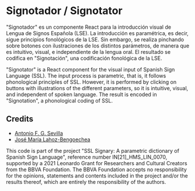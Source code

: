# Signotador / Signotator

"Signotador" es un componente React para la introducción visual de Lengua de
Signos Española (LSE). La introducción es paramétrica, es decir, sigue
principios fonológicos de la LSE. Sin embargo, se realiza pinchando sobre
botones con ilustraciones de los distintos parámetros, de manera que es
intuitivo, visual, e independiente de la lengua oral. El resultado se codifica
en "Signotación", una codificación fonológica de la LSE.

"Signotator" is a React component for the visual input of Spanish Sign Language
(SSL). The input process is parametric, that is, it follows phonological
principles of SSL. However, it is performed by clicking on buttons with
illustrations of the different parameters, so it is intuitive, visual, and
independent of spoken language. The result is encoded in "Signotation",
a phonological coding of SSL.

## Credits

- [Antonio F. G. Sevilla](https://github.com/agarsev)
- [José María Lahoz-Bengoechea](https://github.com/jmlahoz)

This code is part of the project "SSL Signary: A parametric dictionary of
Spanish Sign Language", reference number IN[21]_HMS_LIN_0070, supported
by a 2021 Leonardo Grant for Researchers and Cultural Creators from the BBVA
Foundation. The BBVA Foundation accepts no responsibility for the opinions,
statements and contents included in the project and/or the results thereof,
which are entirely the responsibility of the authors.
